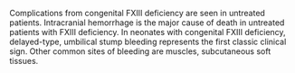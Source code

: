 Complications from congenital FXIII deficiency are seen in untreated patients. Intracranial hemorrhage is the major cause of death in untreated patients with FXIII deficiency. In neonates with congenital FXIII deficiency, delayed-type, umbilical stump bleeding represents the first classic clinical sign. Other common sites of bleeding are muscles, subcutaneous soft tissues.
